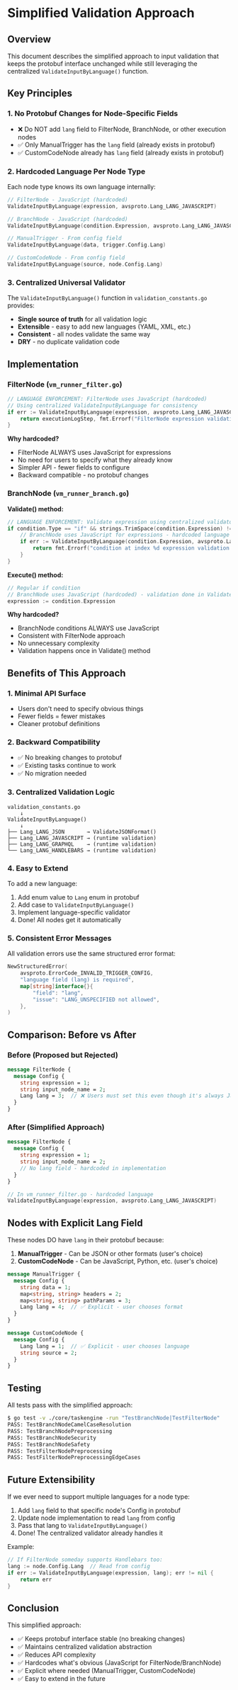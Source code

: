 # Simplified Validation Approach

## Overview

This document describes the simplified approach to input validation that keeps the protobuf interface unchanged while still leveraging the centralized `ValidateInputByLanguage()` function.

## Key Principles

### 1. **No Protobuf Changes for Node-Specific Fields**
- ❌ Do NOT add `lang` field to FilterNode, BranchNode, or other execution nodes
- ✅ Only ManualTrigger has the `lang` field (already exists in protobuf)
- ✅ CustomCodeNode already has `lang` field (already exists in protobuf)

### 2. **Hardcoded Language Per Node Type**
Each node type knows its own language internally:

```go
// FilterNode - JavaScript (hardcoded)
ValidateInputByLanguage(expression, avsproto.Lang_LANG_JAVASCRIPT)

// BranchNode - JavaScript (hardcoded)
ValidateInputByLanguage(condition.Expression, avsproto.Lang_LANG_JAVASCRIPT)

// ManualTrigger - From config field
ValidateInputByLanguage(data, trigger.Config.Lang)

// CustomCodeNode - From config field
ValidateInputByLanguage(source, node.Config.Lang)
```

### 3. **Centralized Universal Validator**
The `ValidateInputByLanguage()` function in `validation_constants.go` provides:
- **Single source of truth** for all validation logic
- **Extensible** - easy to add new languages (YAML, XML, etc.)
- **Consistent** - all nodes validate the same way
- **DRY** - no duplicate validation code

## Implementation

### FilterNode (`vm_runner_filter.go`)

```go
// LANGUAGE ENFORCEMENT: FilterNode uses JavaScript (hardcoded)
// Using centralized ValidateInputByLanguage for consistency
if err := ValidateInputByLanguage(expression, avsproto.Lang_LANG_JAVASCRIPT); err != nil {
    return executionLogStep, fmt.Errorf("FilterNode expression validation failed: %v", err)
}
```

**Why hardcoded?**
- FilterNode ALWAYS uses JavaScript for expressions
- No need for users to specify what they already know
- Simpler API - fewer fields to configure
- Backward compatible - no protobuf changes

### BranchNode (`vm_runner_branch.go`)

**Validate() method:**
```go
// LANGUAGE ENFORCEMENT: Validate expression using centralized validator
if condition.Type == "if" && strings.TrimSpace(condition.Expression) != "" {
    // BranchNode uses JavaScript for expressions - hardcoded language
    if err := ValidateInputByLanguage(condition.Expression, avsproto.Lang_LANG_JAVASCRIPT); err != nil {
        return fmt.Errorf("condition at index %d expression validation failed: %w", i, err)
    }
}
```

**Execute() method:**
```go
// Regular if condition
// BranchNode uses JavaScript (hardcoded) - validation done in Validate() method
expression := condition.Expression
```

**Why hardcoded?**
- BranchNode conditions ALWAYS use JavaScript
- Consistent with FilterNode approach
- No unnecessary complexity
- Validation happens once in Validate() method

## Benefits of This Approach

### 1. **Minimal API Surface**
- Users don't need to specify obvious things
- Fewer fields = fewer mistakes
- Cleaner protobuf definitions

### 2. **Backward Compatibility**
- ✅ No breaking changes to protobuf
- ✅ Existing tasks continue to work
- ✅ No migration needed

### 3. **Centralized Validation Logic**
```
validation_constants.go
    ↓
ValidateInputByLanguage()
    ↓
├── Lang_LANG_JSON       → ValidateJSONFormat()
├── Lang_LANG_JAVASCRIPT → (runtime validation)
├── Lang_LANG_GRAPHQL    → (runtime validation)
└── Lang_LANG_HANDLEBARS → (runtime validation)
```

### 4. **Easy to Extend**
To add a new language:
1. Add enum value to `Lang` enum in protobuf
2. Add case to `ValidateInputByLanguage()`
3. Implement language-specific validator
4. Done! All nodes get it automatically

### 5. **Consistent Error Messages**
All validation errors use the same structured error format:
```go
NewStructuredError(
    avsproto.ErrorCode_INVALID_TRIGGER_CONFIG,
    "language field (lang) is required",
    map[string]interface{}{
        "field": "lang",
        "issue": "LANG_UNSPECIFIED not allowed",
    },
)
```

## Comparison: Before vs After

### Before (Proposed but Rejected)
```protobuf
message FilterNode {
  message Config {
    string expression = 1;
    string input_node_name = 2;
    Lang lang = 3;  // ❌ Users must set this even though it's always JavaScript
  }
}
```

### After (Simplified Approach)
```protobuf
message FilterNode {
  message Config {
    string expression = 1;
    string input_node_name = 2;
    // No lang field - hardcoded in implementation
  }
}
```

```go
// In vm_runner_filter.go - hardcoded language
ValidateInputByLanguage(expression, avsproto.Lang_LANG_JAVASCRIPT)
```

## Nodes with Explicit Lang Field

These nodes DO have `lang` in their protobuf because:
1. **ManualTrigger** - Can be JSON or other formats (user's choice)
2. **CustomCodeNode** - Can be JavaScript, Python, etc. (user's choice)

```protobuf
message ManualTrigger {
  message Config {
    string data = 1;
    map<string, string> headers = 2;
    map<string, string> pathParams = 3;
    Lang lang = 4;  // ✅ Explicit - user chooses format
  }
}

message CustomCodeNode {
  message Config {
    Lang lang = 1;  // ✅ Explicit - user chooses language
    string source = 2;
  }
}
```

## Testing

All tests pass with the simplified approach:
```bash
$ go test -v ./core/taskengine -run "TestBranchNode|TestFilterNode"
PASS: TestBranchNodeCamelCaseResolution
PASS: TestBranchNodePreprocessing
PASS: TestBranchNodeSecurity
PASS: TestBranchNodeSafety
PASS: TestFilterNodePreprocessing
PASS: TestFilterNodePreprocessingEdgeCases
```

## Future Extensibility

If we ever need to support multiple languages for a node type:
1. Add `lang` field to that specific node's Config in protobuf
2. Update node implementation to read `lang` from config
3. Pass that lang to `ValidateInputByLanguage()`
4. Done! The centralized validator already handles it

Example:
```go
// If FilterNode someday supports Handlebars too:
lang := node.Config.Lang  // Read from config
if err := ValidateInputByLanguage(expression, lang); err != nil {
    return err
}
```

## Conclusion

This simplified approach:
- ✅ Keeps protobuf interface stable (no breaking changes)
- ✅ Maintains centralized validation abstraction
- ✅ Reduces API complexity
- ✅ Hardcodes what's obvious (JavaScript for FilterNode/BranchNode)
- ✅ Explicit where needed (ManualTrigger, CustomCodeNode)
- ✅ Easy to extend in the future
